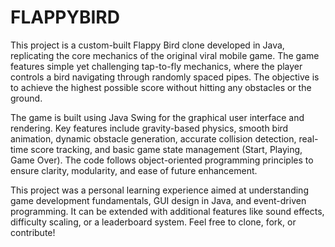 # FLAPPYBIRD
This project is a custom-built Flappy Bird clone developed in Java, replicating the core mechanics of the original viral mobile game. The game features simple yet challenging tap-to-fly mechanics, where the player controls a bird navigating through randomly spaced pipes. The objective is to achieve the highest possible score without hitting any obstacles or the ground.

The game is built using Java Swing for the graphical user interface and rendering. Key features include gravity-based physics, smooth bird animation, dynamic obstacle generation, accurate collision detection, real-time score tracking, and basic game state management (Start, Playing, Game Over). The code follows object-oriented programming principles to ensure clarity, modularity, and ease of future enhancement.

This project was a personal learning experience aimed at understanding game development fundamentals, GUI design in Java, and event-driven programming. It can be extended with additional features like sound effects, difficulty scaling, or a leaderboard system. Feel free to clone, fork, or contribute!
